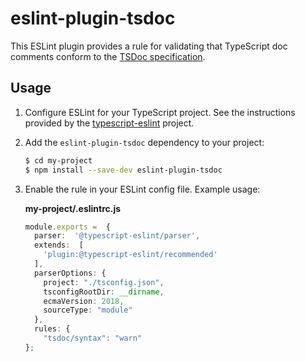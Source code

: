 # eslint-plugin-tsdoc

This ESLint plugin provides a rule for validating that TypeScript doc comments conform to the
[TSDoc specification](https://github.com/microsoft/tsdoc).

## Usage

1. Configure ESLint for your TypeScript project.  See the instructions provided by the
   [typescript-eslint](
   https://github.com/typescript-eslint/typescript-eslint#how-do-i-configure-my-project-to-use-typescript-eslint) project.

2. Add the `eslint-plugin-tsdoc` dependency to your project:

    ```bash
    $ cd my-project
    $ npm install --save-dev eslint-plugin-tsdoc
    ```

3. Enable the rule in your ESLint config file.  Example usage:

    **my-project/.eslintrc.js**
    ```ts
    module.exports =  {
      parser:  '@typescript-eslint/parser',
      extends:  [
        'plugin:@typescript-eslint/recommended'
      ],
      parserOptions: {
        project: "./tsconfig.json",
        tsconfigRootDir: __dirname,
        ecmaVersion: 2018,
        sourceType: "module"
      },
      rules: {
        "tsdoc/syntax": "warn"
    };
    ```
